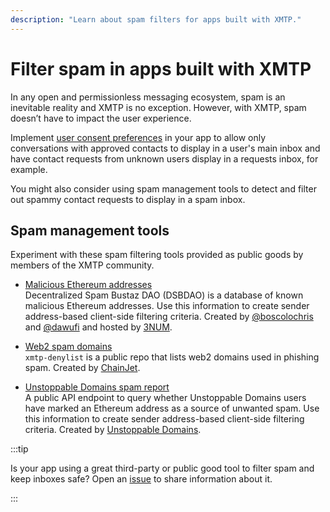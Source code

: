 ```yaml
---
description: "Learn about spam filters for apps built with XMTP."
---
```


# Filter spam in apps built with XMTP
  
In any open and permissionless messaging ecosystem, spam is an inevitable reality and XMTP is no exception. However, with XMTP, spam doesn’t have to impact the user experience.

Implement [user consent preferences](/consent/user-consent) in your app to allow only conversations with approved contacts to display in a user's main inbox and have contact requests from unknown users display in a requests inbox, for example.

You might also consider using spam management tools to detect and filter out spammy contact requests to display in a spam inbox.

## Spam management tools

Experiment with these spam filtering tools provided as public goods by members of the XMTP community.

- [Malicious Ethereum addresses](https://github.com/3numdao/dsbdao)  
  Decentralized Spam Bustaz DAO (DSBDAO) is a database of known malicious Ethereum addresses. Use this information to create sender address-based client-side filtering criteria. Created by [@boscolochris](https://twitter.com/boscolochris) and [@dawufi](https://warpcast.com/dawufi) and hosted by [3NUM](https://3num.co/).

- [Web2 spam domains](https://github.com/chainjet/xmtp-denylist)  
  `xmtp-denylist` is a public repo that lists web2 domains used in phishing spam. Created by [ChainJet](https://chainjet.io/).

- [Unstoppable Domains spam report](https://docs.unstoppabledomains.com/openapi/messaging-v1/#tag/Chat/paths/~1xmtp~1spam~1%7Baddress%7D/get)  
  A public API endpoint to query whether Unstoppable Domains users have marked an Ethereum address as a source of unwanted spam. Use this information to create sender address-based client-side filtering criteria. Created by [Unstoppable Domains](https://unstoppabledomains.com/).

:::tip

Is your app using a great third-party or public good tool to filter spam and keep inboxes safe? Open an [issue](https://github.com/xmtp/docs-xmtp-org/issues) to share information about it.

:::
